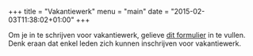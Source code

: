 +++
title = "Vakantiewerk"
menu = "main"
date = "2015-02-03T11:38:02+01:00"
+++

Om je in te schrijven voor vakantiewerk, gelieve [dit formulier](https://goo.gl/forms/JlUzjdMjHBFvIteF3) in te vullen. Denk eraan dat enkel leden zich kunnen inschrijven voor vakantiewerk.
